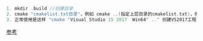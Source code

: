 ```cpp
1. mkdir .build //创建目录
2. cmake "cmakelist.txt目录"，例如 cmake ..(指定上层目录的cmakelist.txt)，但是这样会默认搭建第一个编译器选项
3. 正常使用是这样 "cmake "Visual Studio 15 2017  Win64" .." 创建VS2017工程且指定上层(../)的cmakelist.txt
```
[参考](https://www.cnblogs.com/pandamohist/p/13644953.html)
